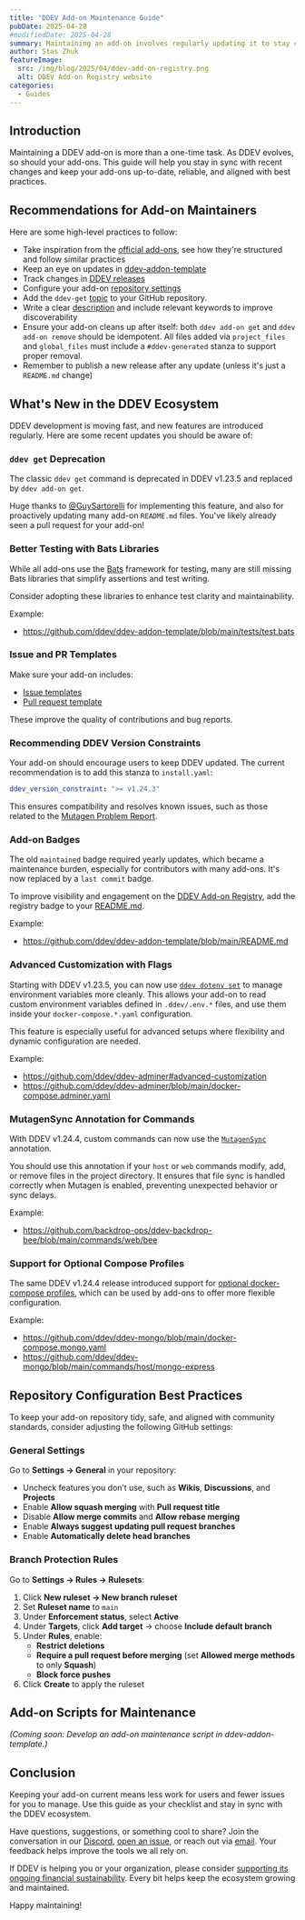 ```yaml
---
title: "DDEV Add-on Maintenance Guide"
pubDate: 2025-04-28
#modifiedDate: 2025-04-28
summary: Maintaining an add-on involves regularly updating it to stay compatible with new features in both the upstream ddev-addon-template and DDEV itself.
author: Stas Zhuk
featureImage:
  src: /img/blog/2025/04/ddev-add-on-registry.png
  alt: DDEV Add-on Registry website
categories:
  - Guides
---
```


## Introduction

Maintaining a DDEV add-on is more than a one-time task. As DDEV evolves, so should your add-ons. This guide will help you stay in sync with recent changes and keep your add-ons up-to-date, reliable, and aligned with best practices.

## Recommendations for Add-on Maintainers

Here are some high-level practices to follow:

- Take inspiration from the [official add-ons](https://addons.ddev.com/), see how they're structured and follow similar practices
- Keep an eye on updates in [ddev-addon-template](https://github.com/ddev/ddev-addon-template)
- Track changes in [DDEV releases](https://github.com/ddev/ddev/releases)
- Configure your add-on [repository settings](#repository-configuration-bestpractices)
- Add the `ddev-get` [topic](https://docs.github.com/en/repositories/managing-your-repositorys-settings-and-features/customizing-your-repository/classifying-your-repository-with-topics) to your GitHub repository.
- Write a clear [description](https://github.com/orgs/community/discussions/60507) and include relevant keywords to improve discoverability
- Ensure your add-on cleans up after itself: both `ddev add-on get` and `ddev add-on remove` should be idempotent. All files added via `project_files` and `global_files` must include a `#ddev-generated` stanza to support proper removal.
- Remember to publish a new release after any update (unless it's just a `README.md` change)

## What's New in the DDEV Ecosystem

DDEV development is moving fast, and new features are introduced regularly. Here are some recent updates you should be aware of:

### `ddev get` Deprecation

The classic `ddev get` command is deprecated in DDEV v1.23.5 and replaced by `ddev add-on get`.

Huge thanks to [@GuySartorelli](https://github.com/GuySartorelli) for implementing this feature, and also for proactively updating many add-on `README.md` files. You've likely already seen a pull request for your add-on!

### Better Testing with Bats Libraries

While all add-ons use the [Bats](https://bats-core.readthedocs.io/en/stable/) framework for testing, many are still missing Bats libraries that simplify assertions and test writing.

Consider adopting these libraries to enhance test clarity and maintainability.

Example:

- https://github.com/ddev/ddev-addon-template/blob/main/tests/test.bats

### Issue and PR Templates

Make sure your add-on includes:

- [Issue templates](https://github.com/ddev/ddev-addon-template/tree/main/.github/ISSUE_TEMPLATE)
- [Pull request template](https://github.com/ddev/ddev-addon-template/blob/main/.github/PULL_REQUEST_TEMPLATE.md)

These improve the quality of contributions and bug reports.

### Recommending DDEV Version Constraints

Your add-on should encourage users to keep DDEV updated. The current recommendation is to add this stanza to `install.yaml`:

```yaml
ddev_version_constraint: ">= v1.24.3"
```

This ensures compatibility and resolves known issues, such as those related to the [Mutagen Problem Report](open-source-for-the-win.md#mutagen-problemreport).

### Add-on Badges

The old `maintained` badge required yearly updates, which became a maintenance burden, especially for contributors with many add-ons. It's now replaced by a `last commit` badge.

To improve visibility and engagement on the [DDEV Add-on Registry](https://addons.ddev.com), add the registry badge to your [README.md](https://github.com/ddev/ddev-addon-template).

Example:

- https://github.com/ddev/ddev-addon-template/blob/main/README.md

### Advanced Customization with Flags

Starting with DDEV v1.23.5, you can now use [`ddev dotenv set`](https://ddev.readthedocs.io/en/stable/users/usage/commands/#dotenv-set) to manage environment variables more cleanly. This allows your add-on to read custom environment variables defined in `.ddev/.env.*` files, and use them inside your `docker-compose.*.yaml` configuration.

This feature is especially useful for advanced setups where flexibility and dynamic configuration are needed.

Example:

- https://github.com/ddev/ddev-adminer#advanced-customization
- https://github.com/ddev/ddev-adminer/blob/main/docker-compose.adminer.yaml

### MutagenSync Annotation for Commands

With DDEV v1.24.4, custom commands can now use the [`MutagenSync`](https://ddev.readthedocs.io/en/stable/users/extend/custom-commands/#mutagensync-annotation) annotation.

You should use this annotation if your `host` or `web` commands modify, add, or remove files in the project directory. It ensures that file sync is handled correctly when Mutagen is enabled, preventing unexpected behavior or sync delays.

Example:

- https://github.com/backdrop-ops/ddev-backdrop-bee/blob/main/commands/web/bee

### Support for Optional Compose Profiles

The same DDEV v1.24.4 release introduced support for [optional docker-compose profiles](https://ddev.readthedocs.io/en/stable/users/extend/custom-compose-files/#optional-services), which can be used by add-ons to offer more flexible configuration.

Example:

- https://github.com/ddev/ddev-mongo/blob/main/docker-compose.mongo.yaml
- https://github.com/ddev/ddev-mongo/blob/main/commands/host/mongo-express

## Repository Configuration Best Practices

To keep your add-on repository tidy, safe, and aligned with community standards, consider adjusting the following GitHub settings:

### General Settings

Go to **Settings → General** in your repository:

- Uncheck features you don’t use, such as **Wikis**, **Discussions**, and **Projects**
- Enable **Allow squash merging** with **Pull request title**
- Disable **Allow merge commits** and **Allow rebase merging**
- Enable **Always suggest updating pull request branches**
- Enable **Automatically delete head branches**

### Branch Protection Rules

Go to **Settings → Rules → Rulesets**:

1. Click **New ruleset → New branch ruleset**
2. Set **Ruleset name** to `main`
3. Under **Enforcement status**, select **Active**
4. Under **Targets**, click **Add target** → choose **Include default branch**
5. Under **Rules**, enable:
   - **Restrict deletions**
   - **Require a pull request before merging** (set **Allowed merge methods** to only **Squash**)
   - **Block force pushes**
6. Click **Create** to apply the ruleset

## Add-on Scripts for Maintenance

_(Coming soon: Develop an add-on maintenance script in ddev-addon-template.)_

## Conclusion

Keeping your add-on current means less work for users and fewer issues for you to manage. Use this guide as your checklist and stay in sync with the DDEV ecosystem.

Have questions, suggestions, or something cool to share? Join the conversation in our [Discord](/s/discord), [open an issue](https://github.com/ddev/ddev/issues), or reach out via [email](mailto:support%40ddev.com). Your feedback helps improve the tools we all rely on.

If DDEV is helping you or your organization, please consider [supporting its ongoing financial sustainability](/support-ddev/#sponsor-development). Every bit helps keep the ecosystem growing and maintained.

Happy maintaining!
